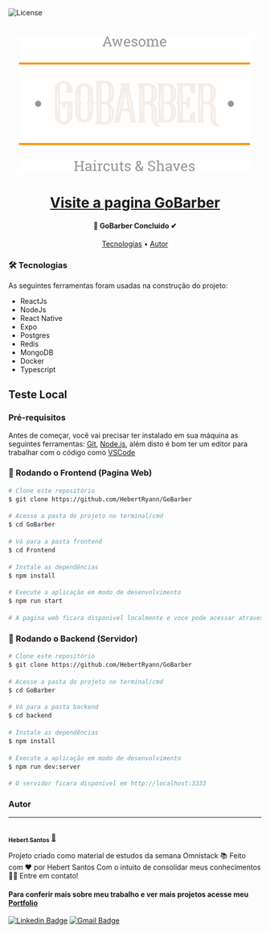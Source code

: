 <img alt="License" src="https://img.shields.io/badge/license-MIT-brightgreen">

<h1 align="center">
  <img alt="GoBarber" src="./Frontend/src/assets/logo.svg" />
</h1>

<h1 align="center">
    <a href="https://hebertryann.github.io/gobarberr/">Visite a pagina GoBarber</a>
</h1>
<p align="center"Plataforma que tem como proposito facilitar e auxiliar barbeiros em sua prestação de serviço, junto a versão mobile onde os usuarios podem agendar a data e hora de sua escolha alem de escolher o profissional, tornando essa aplicação bem completa e robusta</p>

<h4 align="center"> 
🚀 GoBarber Concluido ✔
</h4>


<p align="center">
 <a href="#-tecnologias">Tecnologias</a> • 
 <a href="#autor">Autor</a>
</p>

### 🛠 Tecnologias

As seguintes ferramentas foram usadas na construção do projeto:

- ReactJs
- NodeJs
- React Native
- Expo
- Postgres
- Redis
- MongoDB
- Docker
- Typescript

## Teste Local
### Pré-requisitos

Antes de começar, você vai precisar ter instalado em sua máquina as seguintes ferramentas:
[Git](https://git-scm.com), [Node.js](https://nodejs.org/en/), além disto é bom ter um editor para trabalhar com o código como [VSCode](https://code.visualstudio.com/)

### 🎲 Rodando o Frontend (Pagina Web)

```bash
# Clone este repositório
$ git clone https://github.com/HebertRyann/GoBarber

# Acesse a pasta do projeto no terminal/cmd
$ cd GoBarber

# Vá para a pasta frontend
$ cd Frontend

# Instale as dependências
$ npm install

# Execute a aplicação em modo de desenvolvimento
$ npm run start

# A pagina web ficara disponivel localmente e voce pode acessar atraves de <http://localhost:3000>
```

### 🎲 Rodando o Backend (Servidor)

```bash
# Clone este repositório
$ git clone https://github.com/HebertRyann/GoBarber

# Acesse a pasta do projeto no terminal/cmd
$ cd GoBarber

# Vá para a pasta backend
$ cd backend

# Instale as dependências
$ npm install

# Execute a aplicação em modo de desenvolvimento
$ npm run dev:server

# O servidor ficara disponivel em http://localhost:3333
```

### Autor
---

<a href="https://www.linkedin.com/in/hebertryansantos/">
 <img style="border-radius: 50%;" src="https://avatars.githubusercontent.com/u/58072948?v=4" width="100px;" alt=""/>
 <br />
 <sub><b>Hebert Santos</b></sub></a> <a href="https://www.linkedin.com/in/hebertryansantos/" title="Perfil">🚀</a>

Projeto criado como material de estudos da semana Omnistack 📚
Feito com ❤️ por Hebert Santos Com o intuito de consolidar meus conhecimentos 👋🏽 Entre em contato!
#### Para conferir mais sobre meu trabalho e ver mais projetos acesse meu [Portfolio](https://hebertryann.github.io/portfolio/)

[![Linkedin Badge](https://img.shields.io/badge/-Hebert-blue?style=flat-square&logo=Linkedin&logoColor=white&link=https://www.linkedin.com/in/hebertryansantos/)](https://www.linkedin.com/in/hebertryansantos/) 
[![Gmail Badge](https://img.shields.io/badge/-hebertryann40@gmail.com-c14438?style=flat-square&logo=Gmail&logoColor=white&link=mailto:hebertryann40@gmail.com)](mailto:hebertryann40@gmail.com)
